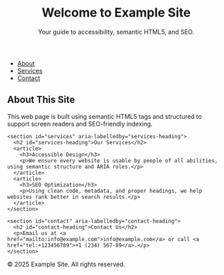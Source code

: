 <!DOCTYPE html>
<html lang="en">
<head>
  <meta charset="UTF-8">
  <meta name="viewport" content="width=device-width, initial-scale=1.0">
  <meta name="description" content="Welcome to Example Site - Learn about accessibility, semantic HTML, and SEO basics through a simple example.">
  <meta name="author" content="Your Name">
  <title>Accessibility & SEO Friendly HTML5 Page</title>
</head>
<body>

  <header>
    <h1>Welcome to Example Site</h1>
    <p>Your guide to accessibility, semantic HTML5, and SEO.</p>
  </header>

  <nav aria-label="Main navigation">
    <ul>
      <li><a href="#about" title="Learn more about this site">About</a></li>
      <li><a href="#services" title="View the services we offer">Services</a></li>
      <li><a href="#contact" title="Get in touch with us">Contact</a></li>
    </ul>
  </nav>

  <main>
    <section id="about" aria-labelledby="about-heading">
      <h2 id="about-heading">About This Site</h2>
      <p>This web page is built using semantic HTML5 tags and structured to support screen readers and SEO-friendly indexing.</p>
    </section>

    <section id="services" aria-labelledby="services-heading">
      <h2 id="services-heading">Our Services</h2>
      <article>
        <h3>Accessible Design</h3>
        <p>We ensure every website is usable by people of all abilities, using semantic structure and ARIA roles.</p>
      </article>
      <article>
        <h3>SEO Optimization</h3>
        <p>Using clean code, metadata, and proper headings, we help websites rank better in search results.</p>
      </article>
    </section>

    <section id="contact" aria-labelledby="contact-heading">
      <h2 id="contact-heading">Contact Us</h2>
      <p>Email us at <a href="mailto:info@example.com">info@example.com</a> or call <a href="tel:+123456789">+1 (234) 567-89</a>.</p>
    </section>
  </main>

  <footer>
    <p>&copy; 2025 Example Site. All rights reserved.</p>
  </footer>

</body>
</html>
